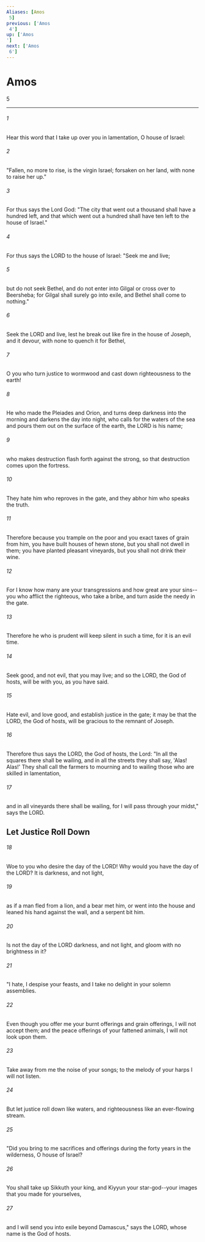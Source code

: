```yaml
---
Aliases: [Amos 5]
previous: ['Amos 4']
up: ['Amos']
next: ['Amos 6']
---
```

# Amos 5

***
 

###### 1 
Hear this word that I take up over you in lamentation, O house of Israel:  

###### 2 
"Fallen, no more to rise,  is the virgin Israel;  forsaken on her land,  with none to raise her up."  

###### 3 
For thus says the Lord God: "The city that went out a thousand  shall have a hundred left,  and that which went out a hundred  shall have ten left  to the house of Israel."  

###### 4 
For thus says the LORD to the house of Israel: "Seek me and live;   

###### 5 
but do not seek Bethel,  and do not enter into Gilgal  or cross over to Beersheba;  for Gilgal shall surely go into exile,  and Bethel shall come to nothing."  

###### 6 
Seek the LORD and live,  lest he break out like fire in the house of Joseph,  and it devour, with none to quench it for Bethel,   

###### 7 
O you who turn justice to wormwood  and cast down righteousness to the earth!  

###### 8 
He who made the Pleiades and Orion,  and turns deep darkness into the morning  and darkens the day into night,  who calls for the waters of the sea  and pours them out on the surface of the earth,  the LORD is his name;   

###### 9 
who makes destruction flash forth against the strong,  so that destruction comes upon the fortress.  

###### 10 
They hate him who reproves in the gate,  and they abhor him who speaks the truth.   

###### 11 
Therefore because you trample on the poor  and you exact taxes of grain from him,  you have built houses of hewn stone,  but you shall not dwell in them;  you have planted pleasant vineyards,  but you shall not drink their wine.   

###### 12 
For I know how many are your transgressions  and how great are your sins--  you who afflict the righteous, who take a bribe,  and turn aside the needy in the gate.   

###### 13 
Therefore he who is prudent will keep silent in such a time,  for it is an evil time.  

###### 14 
Seek good, and not evil,  that you may live;  and so the LORD, the God of hosts, will be with you,  as you have said.   

###### 15 
Hate evil, and love good,  and establish justice in the gate;  it may be that the LORD, the God of hosts,  will be gracious to the remnant of Joseph.  

###### 16 
Therefore thus says the LORD, the God of hosts, the Lord: "In all the squares there shall be wailing,  and in all the streets they shall say, 'Alas! Alas!'  They shall call the farmers to mourning  and to wailing those who are skilled in lamentation,   

###### 17 
and in all vineyards there shall be wailing,  for I will pass through your midst,"  says the LORD.  ## Let Justice Roll Down  

###### 18 
Woe to you who desire the day of the LORD!  Why would you have the day of the LORD?  It is darkness, and not light,   

###### 19 
as if a man fled from a lion,  and a bear met him,  or went into the house and leaned his hand against the wall,  and a serpent bit him.   

###### 20 
Is not the day of the LORD darkness, and not light,  and gloom with no brightness in it?  

###### 21 
"I hate, I despise your feasts,  and I take no delight in your solemn assemblies.   

###### 22 
Even though you offer me your burnt offerings and grain offerings,  I will not accept them;  and the peace offerings of your fattened animals,  I will not look upon them.   

###### 23 
Take away from me the noise of your songs;  to the melody of your harps I will not listen.   

###### 24 
But let justice roll down like waters,  and righteousness like an ever-flowing stream.  

###### 25 
"Did you bring to me sacrifices and offerings during the forty years in the wilderness, O house of Israel?  

###### 26 
You shall take up Sikkuth your king, and Kiyyun your star-god--your images that you made for yourselves,  

###### 27 
and I will send you into exile beyond Damascus," says the LORD, whose name is the God of hosts.
